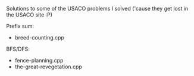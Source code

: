 Solutions to some of the USACO problems I solved ('cause they get lost in the USACO site :P)

Prefix sum:

- breed-counting.cpp

BFS/DFS:

- fence-planning.cpp
- the-great-revegetation.cpp
